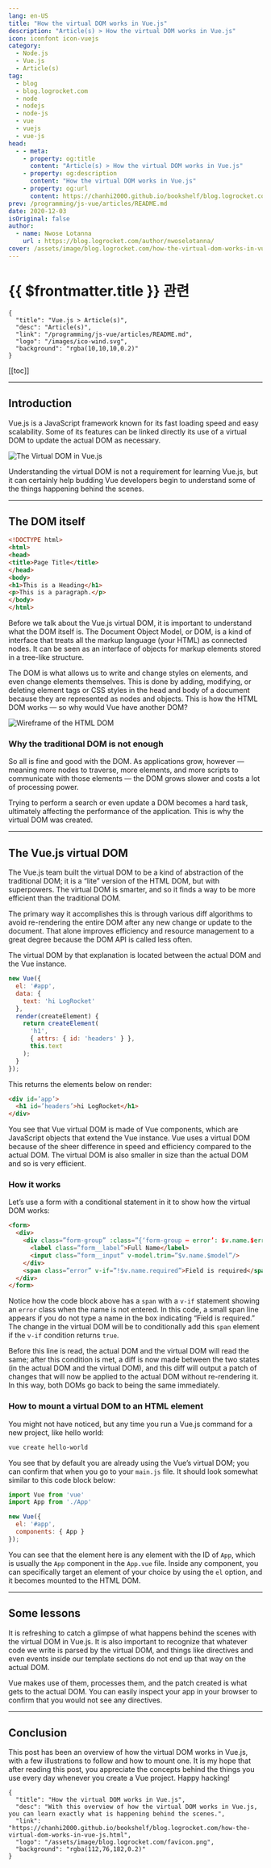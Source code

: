 ```yaml
---
lang: en-US
title: "How the virtual DOM works in Vue.js"
description: "Article(s) > How the virtual DOM works in Vue.js"
icon: iconfont icon-vuejs
category:
  - Node.js
  - Vue.js
  - Article(s)
tag:
  - blog
  - blog.logrocket.com
  - node
  - nodejs
  - node-js
  - vue
  - vuejs
  - vue-js
head:
  - - meta:
    - property: og:title
      content: "Article(s) > How the virtual DOM works in Vue.js"
    - property: og:description
      content: "How the virtual DOM works in Vue.js"
    - property: og:url
      content: https://chanhi2000.github.io/bookshelf/blog.logrocket.com/how-the-virtual-dom-works-in-vue-js.html
prev: /programming/js-vue/articles/README.md
date: 2020-12-03
isOriginal: false
author:
  - name: Nwose Lotanna
    url : https://blog.logrocket.com/author/nwoselotanna/
cover: /assets/image/blog.logrocket.com/how-the-virtual-dom-works-in-vue-js/banner.png
---
```


# {{ $frontmatter.title }} 관련

```component VPCard
{
  "title": "Vue.js > Article(s)",
  "desc": "Article(s)",
  "link": "/programming/js-vue/articles/README.md",
  "logo": "/images/ico-wind.svg",
  "background": "rgba(10,10,10,0.2)"
}
```

[[toc]]

---

<SiteInfo
  name="How the virtual DOM works in Vue.js"
  desc="With this overview of how the virtual DOM works in Vue.js, you can learn exactly what is happening behind the scenes."
  url="https://blog.logrocket.com/how-the-virtual-dom-works-in-vue-js"
  logo="/assets/image/blog.logrocket.com/favicon.png"
  preview="/assets/image/blog.logrocket.com/how-the-virtual-dom-works-in-vue-js/banner.png"/>

## Introduction

Vue.js is a JavaScript framework known for its fast loading speed and easy scalability. Some of its features can be linked directly its use of a virtual DOM to update the actual DOM as necessary.

![The Virtual DOM in Vue.js](/assets/image/blog.logrocket.com/how-the-virtual-dom-works-in-vue-js/banner.png)

Understanding the virtual DOM is not a requirement for learning Vue.js, but it can certainly help budding Vue developers begin to understand some of the things happening behind the scenes.

---

## The DOM itself

```html
<!DOCTYPE html>
<html>
<head>
<title>Page Title</title>
</head>
<body>
<h1>This is a Heading</h1>
<p>This is a paragraph.</p>
</body>
</html>
```

Before we talk about the Vue.js virtual DOM, it is important to understand what the DOM itself is. The Document Object Model, or DOM, is a kind of interface that treats all the markup language (your HTML) as connected nodes. It can be seen as an interface of objects for markup elements stored in a tree-like structure.

The DOM is what allows us to write and change styles on elements, and even change elements themselves. This is done by adding, modifying, or deleting element tags or CSS styles in the head and body of a document because they are represented as nodes and objects. This is how the HTML DOM works — so why would Vue have another DOM?

![Wireframe of the HTML DOM](/assets/image/blog.logrocket.com/how-the-virtual-dom-works-in-vue-js/wireframe-html-dom.png)

### Why the traditional DOM is not enough

So all is fine and good with the DOM. As applications grow, however — meaning more nodes to traverse, more elements, and more scripts to communicate with those elements — the DOM grows slower and costs a lot of processing power.

Trying to perform a search or even update a DOM becomes a hard task, ultimately affecting the performance of the application. This is why the virtual DOM was created.

---

## The Vue.js virtual DOM

The Vue.js team built the virtual DOM to be a kind of abstraction of the traditional DOM; it is a “lite” version of the HTML DOM, but with superpowers. The virtual DOM is smarter, and so it finds a way to be more efficient than the traditional DOM.

The primary way it accomplishes this is through various diff algorithms to avoid re-rendering the entire DOM after any new change or update to the document. That alone improves efficiency and resource management to a great degree because the DOM API is called less often.

The virtual DOM by that explanation is located between the actual DOM and the Vue instance.

```js
new Vue({
  el: '#app',
  data: {
    text: 'hi LogRocket'
  },
  render(createElement) {
    return createElement(
      'h1',
      { attrs: { id: 'headers' } },
      this.text
    );
  }
});
```

This returns the elements below on render:

```html
<div id=’app’>
  <h1 id=’headers’>hi LogRocket</h1>
</div>
```

You see that Vue virtual DOM is made of Vue components, which are JavaScript objects that extend the Vue instance. Vue uses a virtual DOM because of the sheer difference in speed and efficiency compared to the actual DOM. The virtual DOM is also smaller in size than the actual DOM and so is very efficient.

### How it works

Let’s use a form with a conditional statement in it to show how the virtual DOM works:

```html
<form>
  <div>
    <div class=”form-group” :class=”{‘form-group — error’: $v.name.$error }”>
      <label class=”form__label”>Full Name</label>
      <input class=”form__input” v-model.trim=”$v.name.$model”/>
    </div>
    <span class=”error” v-if=”!$v.name.required”>Field is required</span>
  </div>
</form>
```

Notice how the code block above has a `span` with a `v-if` statement showing an `error` class when the name is not entered. In this code, a small span line appears if you do not type a name in the box indicating “Field is required.” The change in the virtual DOM will be to conditionally add this `span` element if the `v-if` condition returns `true`.

Before this line is read, the actual DOM and the virtual DOM will read the same; after this condition is met, a diff is now made between the two states (in the actual DOM and the virtual DOM), and this diff will output a patch of changes that will now be applied to the actual DOM without re-rendering it. In this way, both DOMs go back to being the same immediately.

### How to mount a virtual DOM to an HTML element

You might not have noticed, but any time you run a Vue.js command for a new project, like hello world:

```sh
vue create hello-world
```

You see that by default you are already using the Vue’s virtual DOM; you can confirm that when you go to your <VPIcon icon="fa-brands fa-js"/>`main.js` file. It should look somewhat similar to this code block below:

```js title="main.js"
import Vue from 'vue'
import App from './App'

new Vue({
  el: '#app',
  components: { App }
});
```

You can see that the element here is any element with the ID of `App`, which is usually the `App` component in the <VPIcon icon="iconfont icon-vuejs"/>`App.vue` file. Inside any component, you can specifically target an element of your choice by using the `el` option, and it becomes mounted to the HTML DOM.

---

## Some lessons

It is refreshing to catch a glimpse of what happens behind the scenes with the virtual DOM in Vue.js. It is also important to recognize that whatever code we write is parsed by the virtual DOM, and things like directives and even events inside our template sections do not end up that way on the actual DOM.

Vue makes use of them, processes them, and the patch created is what gets to the actual DOM. You can easily inspect your app in your browser to confirm that you would not see any directives.

---

## Conclusion

This post has been an overview of how the virtual DOM works in Vue.js, with a few illustrations to follow and how to mount one. It is my hope that after reading this post, you appreciate the concepts behind the things you use every day whenever you create a Vue project. Happy hacking!

<!-- TODO: add ARTICLE CARD -->
```component VPCard
{
  "title": "How the virtual DOM works in Vue.js",
  "desc": "With this overview of how the virtual DOM works in Vue.js, you can learn exactly what is happening behind the scenes.",
  "link": "https://chanhi2000.github.io/bookshelf/blog.logrocket.com/how-the-virtual-dom-works-in-vue-js.html",
  "logo": "/assets/image/blog.logrocket.com/favicon.png",
  "background": "rgba(112,76,182,0.2)"
}
```
